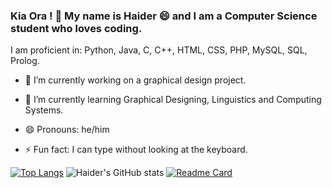 ### Kia Ora ! 👋 My name is Haider 😄 and I am a Computer Science student who loves coding.

I am proficient in: Python, Java, C, C++, HTML, CSS, PHP, MySQL, SQL, Prolog.

- 🔭 I’m currently working on a graphical design project.
- 🌱 I’m currently learning Graphical Designing, Linguistics and Computing Systems.

- 😄 Pronouns: he/him
- ⚡ Fun fact: I can type without looking at the keyboard.

[![Top Langs](https://github-readme-stats.vercel.app/api/top-langs/?username=msa280&layout=compact)](https://github.com/msa280/github-readme-stats)
![Haider's GitHub stats](https://github-readme-stats.vercel.app/api?username=msa280&theme=highcontrast&show_icons=true)
[![Readme Card](https://github-readme-stats.vercel.app/api/pin/?username=msa280&repo=github-readme-stats)](https://github.com/msa280/github-readme-stats)
